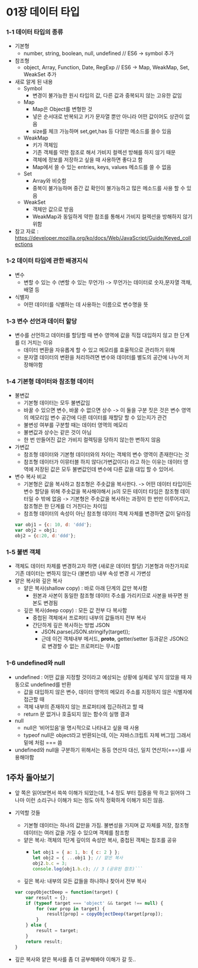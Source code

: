 # 01장 데이터 타입

### 1-1 데이터 타입의 종류
- 기본형 
  - number, string, boolean, null, undefined // ES6 -> symbol 추가
- 참조형
  - object, Array, Function, Date, RegExp // ES6 -> Map, WeakMap, Set, WeakSet 추가
- 새로 알게 된 내용
  - Symbol
     - 변경이 불가능한 원시 타입의 값, 다른 값과 중복되지 않는 고유한 값임
  - Map
     - Map은 Object를 변형한 것
     - 넣은 순서대로 반복되고 키가 문자열 뿐만 아니라 어떤 값이어도 상관이 없음
     - size를 체크 가능하며 set,get,has 등 다양한 메소드를 쓸수 있음
  - WeakMap
     - 키가 객체임
     - 기존 객체를 약한 참조로 해서 가비지 컬렉션 방해를 하지 않기 때문
     - 객체에 정보를 저장하고 싶을 때 사용하면 좋다고 함
     - Map에서 쓸 수 있는 entries, keys, values 메소드를 쓸 수 없음
  - Set
     - Array와 비슷함
     - 중복이 불가능하며 중간 값 확인이 불가능하고 많은 메소드를 사용 할 수 있음
  - WeakSet
     - 객체만 값으로 받음
     - WeakMap과 동일하게 약한 참조를 통해서 가비지 컬렉션을 방해하지 않기 위함
- 참고 자료 : <https://developer.mozilla.org/ko/docs/Web/JavaScript/Guide/Keyed_collections>
  
### 1-2 데이터 타입에 관한 배경지식
- 변수
  - 변할 수 있는 수 (변할 수 있는 무언가) -> 무언가는 데이터로 숫자,문자열 객채, 배열 등
- 식별자
  - 어떤 데이터를 식별하는 데 사용하는 이름으로 변수명을 뜻

### 1-3 변수 선언과 데이터 할당
- 변수를 선언하고 데이터를 할당할 때 변수 영역에 값을 직접 대입하지 않고 한 단계를 더 거치는 이유
  - 데이터 변환을 자유롭게 할 수 있고 메모리를 효율적으로 관리하기 위해
  - 문자열 데이터의 변환을 처리하려면 변수와 데이터를 별도의 공간에 나누어 저장해야함

### 1-4 기본형 데이터와 참조형 데이터
- 불변값
  - 기본형 데이터는 모두 불변값임
  - 바꿀 수 있으면 변수, 바꿀 수 없으면 상수 -> 이 둘을 구분 짓은 것은 변수 영역의 메모리임 변수 공간에 다른 데이터를 재할당 할 수 있는지가 관건
  - 불변성 여부를 구분할 때는 데이터 영역의 메모리
  - 불변값과 상수는 같은 것이 아님
  - 한 번 만들어진 값은 가비지 컬렉팅을 당하지 않는한 변하지 않음
- 가변값
  - 참조형 데이터와 기본형 데이터와의 차이는 객체의 변수 영역이 존재한다는 것
  - 참조형 데이터가 이뮤터블 하지 않다(가변값이다) 라고 하는 이유는 데이터 영역에 저장된 값은 모두 불변값인데 변수에 다른 값을 대입 할 수 있어서.
- 변수 복사 비교
  - 기본형은 값을 복사하고 참조형은 주솟값을 복사한다. -> 어떤 데이터 타입이든 변수 할당을 위해 주솟값을 복사해야해서 js의 모든 테이터 타임은 참조형 데이터일 수 밖에 없음 -> 기본형은 주솟값을 복사하는 과정이 한 번만 이루어지고, 참조형은 한 단계를 더 거친다는 차이임
  - 참조형 데이터의 속성이 아닌 참조형 데이터 객체 자체를 변경하면 값이 달라짐   
  ```javascript
  var obj1 = {c: 10, d: 'ddd'};   
  var obj2 = obj1;
  obj2 = {c:20, d:'ddd'};
  ```   
 
### 1-5 불변 객체
- 객체도 데이터 차제를 변경하고자 하면 (새로운 데이터 할당) 기본형과 마찬가지로 기존 데이터는 변하지 않는다 (불변성)   내부 속성 변경 시 가변성
- 얕은 복사와 깊은 복사
  - 얕은 복사(shallow copy) : 바로 아래 단계의 값만 복사함
    - 원본과 사본이 동일한 참조형 데이터 주소를 가리키므로 사본을 바꾸면 원본도 변경됨
  - 깊은 복사(deep copy) : 모든 값 전부 다 복사함
    - 중첩된 객체에서 프로퍼티 내부의 값들까지 전부 복사
    - 간단하게 깊은 복사하는 방법 JSON
      - JSON.parse(JSON.stringify(target));
      - 근데 이건 객체내부 메서드, __proto__, getter/setter 등과같은 JSON으로 변경할 수 없는 프로퍼티는 무시함 

### 1-6 undefined와 null
- undefined : 어떤 값을 지정할 것이라고 예상되는 상황에 실제로 넣지 않았을 때 자동으로 undefined를 반환
  - 값을 대입하지 않은 변수, 데이터 영역의 메모리 주소를 지정하지 않은 식별자에 접근할 때
  - 객체 내부의 존재하지 않는 프로퍼티에 접근하려고 할 때
  - return 문 없거나 호출되지 않는 함수의 실행 결과
- null
  - null은 ‘비어있음'을 명시적으로 나타내고 싶을 때 사용
  - typeof null은 object라고 반환되는데, 이는 자바스크립트 자체 버그임 그래서 밑에 처럼 === 씀
- undefined와 null을 구분하기 위해서는 동등 연산자 대신, 일치 연산자(===)를 사용해야함

## 1주차 돌아보기
- 앞 쪽은 읽어보면서 쓱쓱 이해가 되었는데, 1-4 정도 부터 집중을 딱 하고 읽어야 그나마 이런 소리구나 이해가 되는 정도 아직 정확하게 이해가 되진 않음.
- 기억할 것들
  - 기본형 데이터는 하나의 값만을 가짐. 불변성을 가지며 값 자체를 저장, 참조형 데이터는 여러 값을 가질 수 있으며 객체를 참조함
  - 얕은 복사: 객체의 1단계 깊이의 속성만 복사, 중첩된 객체는 참조를 공유
    - ```javascript
      let obj1 = { a: 1, b: { c: 2 } };   
      let obj2 = { ...obj1 }; // 얕은 복사   
      obj2.b.c = 3;   
      console.log(obj1.b.c); // 3 (공유된 참조)```
   - 깊은 복사: 내부의 모든 값들을 하나하나 찾아서 전부 복사

    ```javascript
    var copyObjectDeep = function(target) {
        var result = {};
        if (typeof target === 'object' && target !== null) {
            for (var prop in target) {
                result[prop] = copyObjectDeep(target[prop]);
            }
        } else {
            result = target;
        }
        return result;
    }
    ```
- 깊은 복사와 얕은 복사를 좀 더 공부해봐야 이해가 갈 듯..
